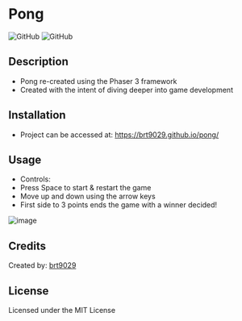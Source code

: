 # Pong
![GitHub](https://img.shields.io/github/license/brt9029/pong)
![GitHub](https://img.shields.io/badge/framework-phaser%203-brightgreen)  
## Description
- Pong re-created using the Phaser 3 framework
- Created with the intent of diving deeper into game development

## Installation
- Project can be accessed at: https://brt9029.github.io/pong/

## Usage
- Controls:
- Press Space to start & restart the game
- Move up and down using the arrow keys
- First side to 3 points ends the game with a winner decided!

![image](https://user-images.githubusercontent.com/26530136/209592616-9e98d585-6387-4919-a0c8-bdc8560d8060.png)


## Credits
Created by: [brt9029](wwww.github.com/brt9029 "GitHub Profile Link")

## License
Licensed under the MIT License
